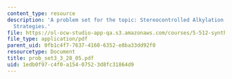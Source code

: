 ```yaml
---
content_type: resource
description: 'A problem set for the topic: Stereocontrolled Alkylation and Related
  Strategies.'
file: https://ol-ocw-studio-app-qa.s3.amazonaws.com/courses/5-512-synthetic-organic-chemistry-ii-spring-2005/1edb0f97c4f0a15407523d8fc31864d9_prob_set3_3_28_05.pdf
file_type: application/pdf
parent_uid: 0fb1c4f7-7637-4160-6352-e8ba33dd92f0
resourcetype: Document
title: prob_set3_3_28_05.pdf
uid: 1edb0f97-c4f0-a154-0752-3d8fc31864d9
---
```

